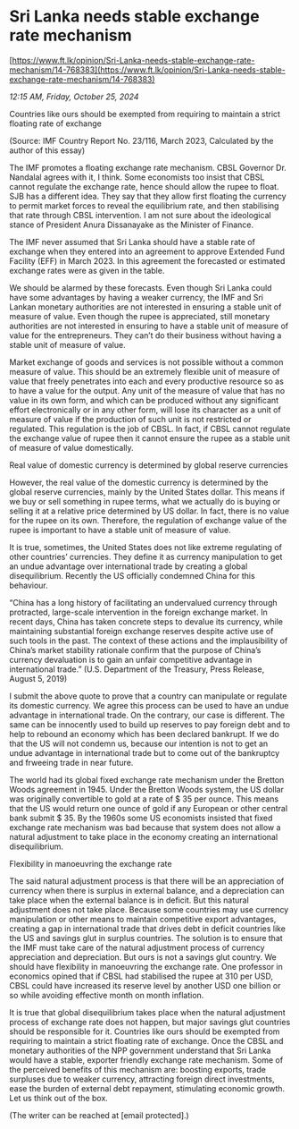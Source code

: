 # Sri Lanka needs stable exchange rate mechanism

[https://www.ft.lk/opinion/Sri-Lanka-needs-stable-exchange-rate-mechanism/14-768383](https://www.ft.lk/opinion/Sri-Lanka-needs-stable-exchange-rate-mechanism/14-768383)

*12:15 AM, Friday, October 25, 2024*

Countries like ours should be exempted from requiring to maintain a strict floating rate of exchange

(Source: IMF Country Report No. 23/116, March 2023, Calculated by the author of this essay)

The IMF promotes a floating exchange rate mechanism. CBSL Governor Dr. Nandalal agrees with it, I think. Some economists too insist that CBSL cannot regulate the exchange rate, hence should allow the rupee to float. SJB has a different idea. They say that they allow first floating the currency to permit market forces to reveal the equilibrium rate, and then stabilising that rate through CBSL intervention. I am not sure about the ideological stance of President Anura Dissanayake as the Minister of Finance.

The IMF never assumed that Sri Lanka should have a stable rate of exchange when they entered into an agreement to approve Extended Fund Facility (EFF) in March 2023. In this agreement the forecasted or estimated exchange rates were as given in the table.

We should be alarmed by these forecasts. Even though Sri Lanka could have some advantages by having a weaker currency, the IMF and Sri Lankan monetary authorities are not interested in ensuring a stable unit of measure of value. Even though the rupee is appreciated, still monetary authorities are not interested in ensuring to have a stable unit of measure of value for the entrepreneurs. They can’t do their business without having a stable unit of measure of value.

Market exchange of goods and services is not possible without a common measure of value. This should be an extremely flexible unit of measure of value that freely penetrates into each and every productive resource so as to have a value for the output. Any unit of the measure of value that has no value in its own form, and which can be produced without any significant effort electronically or in any other form, will lose its character as a unit of measure of value if the production of such unit is not restricted or regulated. This regulation is the job of CBSL. In fact, if CBSL cannot regulate the exchange value of rupee then it cannot ensure the rupee as a stable unit of measure of value domestically.

Real value of domestic currency is determined by global reserve currencies

However, the real value of the domestic currency is determined by the global reserve currencies, mainly by the United States dollar. This means if we buy or sell something in rupee terms, what we actually do is buying or selling it at a relative price determined by US dollar. In fact, there is no value for the rupee on its own. Therefore, the regulation of exchange value of the rupee is important to have a stable unit of measure of value.

It is true, sometimes, the United States does not like extreme regulating of other countries’ currencies. They define it as currency manipulation to get an undue advantage over international trade by creating a global disequilibrium. Recently the US officially condemned China for this behaviour.

“China has a long history of facilitating an undervalued currency through protracted, large-scale intervention in the foreign exchange market. In recent days, China has taken concrete steps to devalue its currency, while maintaining substantial foreign exchange reserves despite active use of such tools in the past. The context of these actions and the implausibility of China’s market stability rationale confirm that the purpose of China’s currency devaluation is to gain an unfair competitive advantage in international trade.” (U.S. Department of the Treasury, Press Release, August 5, 2019)

I submit the above quote to prove that a country can manipulate or regulate its domestic currency. We agree this process can be used to have an undue advantage in international trade. On the contrary, our case is different. The same can be innocently used to build up reserves to pay foreign debt and to help to rebound an economy which has been declared bankrupt. If we do that the US will not condemn us, because our intention is not to get an undue advantage in international trade but to come out of the bankruptcy and frweeing trade in near future.

The world had its global fixed exchange rate mechanism under the Bretton Woods agreement in 1945. Under the Bretton Woods system, the US dollar was originally convertible to gold at a rate of $ 35 per ounce. This means that the US would return one ounce of gold if any European or other central bank submit $ 35. By the 1960s some US economists insisted that fixed exchange rate mechanism was bad because that system does not allow a natural adjustment to take place in the economy creating an international disequilibrium.

Flexibility in manoeuvring the exchange rate

The said natural adjustment process is that there will be an appreciation of currency when there is surplus in external balance, and a depreciation can take place when the external balance is in deficit. But this natural adjustment does not take place. Because some countries may use currency manipulation or other means to maintain competitive export advantages, creating a gap in international trade that drives debt in deficit countries like the US and savings glut in surplus countries. The solution is to ensure that the IMF must take care of the natural adjustment process of currency appreciation and depreciation. But ours is not a savings glut country. We should have flexibility in manoeuvring the exchange rate. One professor in economics opined that if CBSL had stabilised the rupee at 310 per USD, CBSL could have increased its reserve level by another USD one billion or so while avoiding effective month on month inflation.

It is true that global disequilibrium takes place when the natural adjustment process of exchange rate does not happen, but major savings glut countries should be responsible for it. Countries like ours should be exempted from requiring to maintain a strict floating rate of exchange. Once the CBSL and monetary authorities of the NPP government understand that Sri Lanka would have a stable, exporter friendly exchange rate mechanism. Some of the perceived benefits of this mechanism are: boosting exports, trade surpluses due to weaker currency, attracting foreign direct investments, ease the burden of external debt repayment, stimulating economic growth. Let us think out of the box.

(The writer can be reached at [email protected].)

